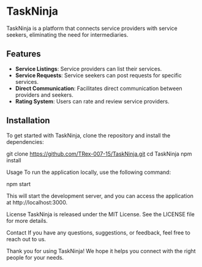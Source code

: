 # TaskNinja

TaskNinja is a platform that connects service providers with service seekers, eliminating the need for intermediaries.

## Features

- **Service Listings**: Service providers can list their services.
- **Service Requests**: Service seekers can post requests for specific services.
- **Direct Communication**: Facilitates direct communication between providers and seekers.
- **Rating System**: Users can rate and review service providers.

## Installation

To get started with TaskNinja, clone the repository and install the dependencies:

git clone https://github.com/TRex-007-15/TaskNinja.git
cd TaskNinja
npm install


Usage
To run the application locally, use the following command:

npm start

This will start the development server, and you can access the application at http://localhost:3000.


License
TaskNinja is released under the MIT License. See the LICENSE file for more details.

Contact
If you have any questions, suggestions, or feedback, feel free to reach out to us.

Thank you for using TaskNinja! We hope it helps you connect with the right people for your needs.
